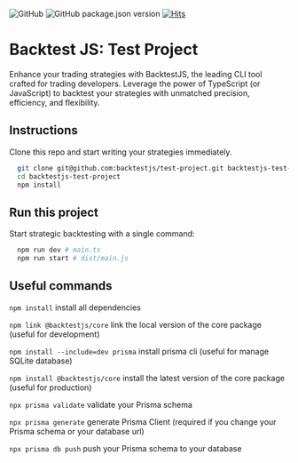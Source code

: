 ![GitHub](https://img.shields.io/github/license/backtestjs/backtestjs)
![GitHub package.json version](https://img.shields.io/github/package-json/v/backtestjs/backtestjs)
[![Hits](https://hits.seeyoufarm.com/api/count/incr/badge.svg?url=https%3A%2F%2Fgithub.com%backtestjs%2Fbacktestjs%2Fhit-counter&count_bg=%2379C83D&title_bg=%23555555&icon=&icon_color=%23E7E7E7&title=views&edge_flat=false)](https://hits.seeyoufarm.com)

# Backtest JS: Test Project

Enhance your trading strategies with BacktestJS, the leading CLI tool crafted for trading developers. Leverage the power of TypeScript (or JavaScript) to backtest your strategies with unmatched precision, efficiency, and flexibility.

## Instructions

Clone this repo and start writing your strategies immediately.

```bash
  git clone git@github.com:backtestjs/test-project.git backtestjs-test-project
  cd backtestjs-test-project
  npm install
```

## Run this project

Start strategic backtesting with a single command:

```bash
  npm run dev # main.ts
  npm run start # dist/main.js
```

## Useful commands

`npm install` install all dependencies

`npm link @backtestjs/core` link the local version of the core package (useful for development)

`npm install --include=dev prisma` install prisma cli (useful for manage SQLite database)

`npm install @backtestjs/core` install the latest version of the core package (useful for production)

`npx prisma validate` validate your Prisma schema

`npx prisma generate` generate Prisma Client (required if you change your Prisma schema or your database url)

`npx prisma db push` push your Prisma schema to your database
